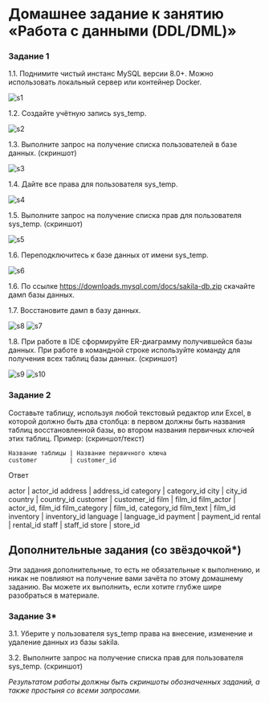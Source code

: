 # Домашнее задание к занятию «Работа с данными (DDL/DML)»


### Задание 1
1.1. Поднимите чистый инстанс MySQL версии 8.0+. Можно использовать локальный сервер или контейнер Docker.

![s1](https://github.com/svpuzin/HomeWorkNetology/blob/main/Реляционные%20базы%20данных%20и%20администрирование%20баз%20данных/Работа%20с%20данными%20(DDL-DML)/img/Снимок%20экрана%202024-06-03%20в%2015.22.45.png)

1.2. Создайте учётную запись sys_temp. 

![s2](https://github.com/svpuzin/HomeWorkNetology/blob/main/Реляционные%20базы%20данных%20и%20администрирование%20баз%20данных/Работа%20с%20данными%20(DDL-DML)/img/Снимок%20экрана%202024-06-03%20в%2015.27.48.png)

1.3. Выполните запрос на получение списка пользователей в базе данных. (скриншот)

![s3](https://github.com/svpuzin/HomeWorkNetology/blob/main/Реляционные%20базы%20данных%20и%20администрирование%20баз%20данных/Работа%20с%20данными%20(DDL-DML)/img/Снимок%20экрана%202024-06-03%20в%2015.30.11.png)

1.4. Дайте все права для пользователя sys_temp. 

![s4](https://github.com/svpuzin/HomeWorkNetology/blob/main/Реляционные%20базы%20данных%20и%20администрирование%20баз%20данных/Работа%20с%20данными%20(DDL-DML)/img/Снимок%20экрана%202024-06-03%20в%2015.42.34.png)

1.5. Выполните запрос на получение списка прав для пользователя sys_temp. (скриншот)

![s5](https://github.com/svpuzin/HomeWorkNetology/blob/main/Реляционные%20базы%20данных%20и%20администрирование%20баз%20данных/Работа%20с%20данными%20(DDL-DML)/img/Снимок%20экрана%202024-06-03%20в%2015.44.18.png)

1.6. Переподключитесь к базе данных от имени sys_temp.

![s6](https://github.com/svpuzin/HomeWorkNetology/blob/main/Реляционные%20базы%20данных%20и%20администрирование%20баз%20данных/Работа%20с%20данными%20(DDL-DML)/img/Снимок%20экрана%202024-06-03%20в%2015.51.12.png)

1.6. По ссылке https://downloads.mysql.com/docs/sakila-db.zip скачайте дамп базы данных.

1.7. Восстановите дамп в базу данных.

![s8](https://github.com/svpuzin/HomeWorkNetology/blob/main/Реляционные%20базы%20данных%20и%20администрирование%20баз%20данных/Работа%20с%20данными%20(DDL-DML)/img/Снимок%20экрана%202024-06-03%20в%2016.54.12.png)
![s7](https://github.com/svpuzin/HomeWorkNetology/blob/main/Реляционные%20базы%20данных%20и%20администрирование%20баз%20данных/Работа%20с%20данными%20(DDL-DML)/img/Снимок%20экрана%202024-06-03%20в%2016.53.50.png)


1.8. При работе в IDE сформируйте ER-диаграмму получившейся базы данных. При работе в командной строке используйте команду для получения всех таблиц базы данных. (скриншот)

![s9](https://github.com/svpuzin/HomeWorkNetology/blob/main/Реляционные%20базы%20данных%20и%20администрирование%20баз%20данных/Работа%20с%20данными%20(DDL-DML)/img/Снимок%20экрана%202024-06-03%20в%2016.57.41.png)
![s10](https://github.com/svpuzin/HomeWorkNetology/blob/main/Реляционные%20базы%20данных%20и%20администрирование%20баз%20данных/Работа%20с%20данными%20(DDL-DML)/img/Снимок%20экрана%202024-06-03%20в%2017.00.10.png)

### Задание 2
Составьте таблицу, используя любой текстовый редактор или Excel, в которой должно быть два столбца: в первом должны быть названия таблиц восстановленной базы, во втором названия первичных ключей этих таблиц. Пример: (скриншот/текст)
```
Название таблицы | Название первичного ключа
customer         | customer_id
```

Ответ


actor           |   actor_id
address         |   address_id
category        |   category_id
city            |   city_id
country         |   country_id
customer        |   customer_id
film            |   film_id
film_actor      |   actor_id, film_id
film_category   |   film_id, category_id
film_text       |   film_id
inventory       |   inventory_id
language        |   language_id
payment         |   payment_id
rental          |   rental_id
staff           |   staff_id
store           |   store_id



## Дополнительные задания (со звёздочкой*)
Эти задания дополнительные, то есть не обязательные к выполнению, и никак не повлияют на получение вами зачёта по этому домашнему заданию. Вы можете их выполнить, если хотите глубже шире разобраться в материале.

### Задание 3*
3.1. Уберите у пользователя sys_temp права на внесение, изменение и удаление данных из базы sakila.

3.2. Выполните запрос на получение списка прав для пользователя sys_temp. (скриншот)

*Результатом работы должны быть скриншоты обозначенных заданий, а также простыня со всеми запросами.*
